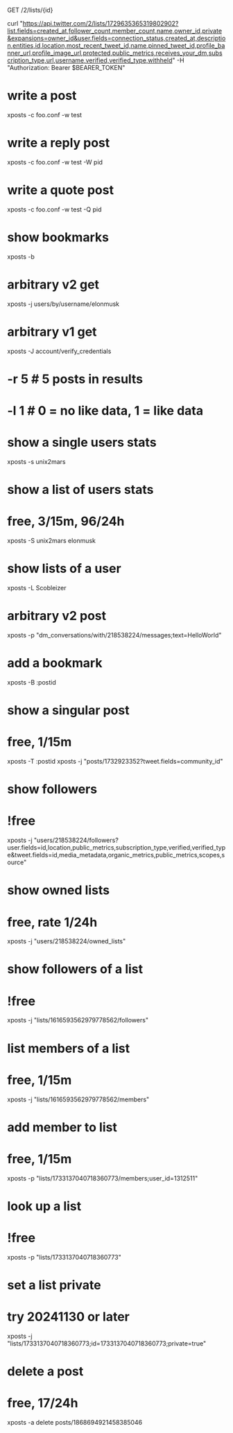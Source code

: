 GET /2/lists/{id}

curl "https://api.twitter.com/2/lists/1729635365319802902?list.fields=created_at,follower_count,member_count,name,owner_id,private&expansions=owner_id&user.fields=connection_status,created_at,description,entities,id,location,most_recent_tweet_id,name,pinned_tweet_id,profile_banner_url,profile_image_url,protected,public_metrics,receives_your_dm,subscription_type,url,username,verified,verified_type,withheld" -H "Authorization: Bearer $BEARER_TOKEN"

# write a post
xposts -c foo.conf -w test
# write a reply post
xposts -c foo.conf -w test -W pid
# write a quote post
xposts -c foo.conf -w test -Q pid

# show bookmarks
xposts -b 

# arbitrary v2 get
xposts -j users/by/username/elonmusk

# arbitrary v1 get
xposts -J account/verify_credentials

# -r 5 # 5 posts in results
# -l 1 # 0 = no like data, 1 = like data

# show a single users stats
xposts -s unix2mars

# show a list of users stats
# free, 3/15m, 96/24h
xposts -S unix2mars elonmusk

# show lists of a user
xposts -L Scobleizer

# arbitrary v2 post
xposts -p "dm_conversations/with/218538224/messages;text=HelloWorld"

# add a bookmark
xposts -B :postid

# show a singular post
# free, 1/15m
xposts -T :postid
xposts -j "posts/1732923352?tweet.fields=community_id"

# show followers
# !free
xposts -j "users/218538224/followers?user.fields=id,location,public_metrics,subscription_type,verified,verified_type&tweet.fields=id,media_metadata,organic_metrics,public_metrics,scopes,source"

# show owned lists
# free, rate 1/24h
xposts -j "users/218538224/owned_lists"

# show followers of a list
# !free
xposts -j "lists/1616593562979778562/followers"

# list members of a list
# free, 1/15m
xposts -j "lists/1616593562979778562/members"

# add member to list
# free, 1/15m
xposts -p "lists/1733137040718360773/members;user_id=1312511"

# look up a list
# !free
xposts -p "lists/1733137040718360773"

# set a list private
# try 20241130 or later
xposts -j "lists/1733137040718360773;id=1733137040718360773;private=true"

# delete a post
# free, 17/24h
xposts -a delete posts/1868694921458385046
